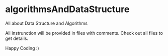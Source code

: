 # algorithmsAndDataStructure
All about Data Structure and Algorithms

All instrunction will be provided in files with comments. 
Check out all files to get details.

Happy Coding :)
